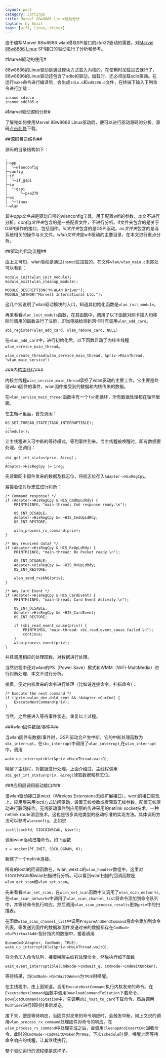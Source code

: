 ```yaml
---
layout: post
category: Jottings
title: Marvel 88w8686 Linux驱动分析
tagline: by Snail
tags: [wifi, linux, driver]
---
```

由于编写Marvel 88w8686 wlan模块SPI接口的*stm32*驱动的需要，对[Marvel 88w8686 Linux](http://pan.baidu.com/s/1dDiSZFb) SPI接口的驱动进行了分析和参考。

<!--more-->

#Marvel驱动的使用#

88w8686的Linux驱动是通过模块方式载入内核的，在使用时加载进去就行了，88w8686的Linux驱动还包含了sdio的驱动，加载时，还必须加载sdio驱动。在运行`make`命令进行编译后，会生成`sdio.o`和`sd8386.o`文件，在终端下输入下列命令进行加载：

	insmod sdio.o
	insmod sd8385.o

#Marvel驱动源码分析#

了解完如何使用Marvel 88w8686 Linux驱动后，便可以进行驱动源码的分析。源码[点击此处](http://pan.baidu.com/s/1dDiSZFb)下载。

##源码目录结构##

源码的目录结构如下：

	.
	├─app
	│  └─wlanconfig
	├─config
	├─if
	│  └─if_gspi
	├─io
	│  └─gspi
	│      └─pxa270
	├─os
	│  └─linux
	└─wlan

其中*app文件夹*是驱动自带的wlanconfig工具，用于配置wifi的参数，本文不进行分析。*config文件夹*包含的是一些配置文件，不进行分析。if文件夹包含的是关于GSPI操作的接口，包括固件。*io文件夹*包含的是GSPI驱动。*os文件夹*包含的是与系统相关的操作与头文件。*wlan文件夹*是wifi驱动的主要目录，在本文进行重点分析。

##驱动的启动流程##

由上文可知，wlan驱动是通过`insmod`进加载的。在文件`wlan/wlan_main.c`末尾处可以看到：

	module_init(wlan_init_module);
	module_exit(wlan_cleanup_module);

	MODULE_DESCRIPTION("M-WLAN Driver");
	MODULE_AUTHOR("Marvell International Ltd.");

这几个宏说明了wlan驱动模块的入口，知道其初始化函数是`wlan_init_module`。

再来看看`wlan_init_module`函数，在其函数中，调用了以下函数对网卡插入和移除时调用的函数进行了注册，即当电脑检测到网卡时有调用`wlan_add_card`。

	sbi_register(wlan_add_card, wlan_remove_card, NULL)

在`wlan_add_card`中，进行初始化后，以下函数启动了内核主线程`wlan_service_main_thread`。

	wlan_create_thread(wlan_service_main_thread, &priv->MainThread, "wlan_main_service")

###内核主线程###

内核主线程`wlan_service_main_thread`承担了wlan驱动的主要工作，它主要是处理wlan固件的事件，wlan固件接受到的数据和内核传来的数据。

在`wlan_service_main_thread`函数中有一个`for`死循环，所有数据处理都在循环里面。

在主循环里面，首先调用：

	OS_SET_THREAD_STATE(TASK_INTERRUPTIBLE);
	...
	schedule();

让主线程进入可中断的等待模式，等到事件到来。当主线程被唤醒时，即有数据要处理，便调用：

	sbi_get_int_status(priv, &ireg)；
	...
	Adapter->HisRegCpy |= ireg;

先读取网卡固件发来的数据及标志位，将标志位存入`Adapter->HisRegCpy`。

紧接着便对标志位进行判断：

	/* Command response? */
	if (Adapter->HisRegCpy & HIS_CmdUpLdRdy) {
		PRINTM(INFO, "main-thread: Cmd response ready.\n");

		OS_INT_DISABLE;
		Adapter->HisRegCpy &= ~HIS_CmdUpLdRdy;
		OS_INT_RESTORE;

		wlan_process_rx_command(priv);
	}

	/* Any received data? */
	if (Adapter->HisRegCpy & HIS_RxUpLdRdy) {
		PRINTM(INFO, "main-thread: Rx Packet ready.\n");
		
		OS_INT_DISABLE;
		Adapter->HisRegCpy &= ~HIS_RxUpLdRdy;
		OS_INT_RESTORE;

		wlan_send_rxskbQ(priv);
	}

	/* Any Card Event */
	if (Adapter->HisRegCpy & HIS_CardEvent) {
		PRINTM(INFO, "main-thread: Card Event Activity.\n");

		OS_INT_DISABLE;
		Adapter->HisRegCpy &= ~HIS_CardEvent;
		OS_INT_RESTORE;

		if (sbi_read_event_cause(priv)) {
			PRINTM(MSG, "main-thread: sbi_read_event_cause failed.\n");
			continue;
		}
		wlan_process_event(priv);
	}

并且调用相应的处理函数，对数据进行处理。

当然进程中还对wlan的PS（Power Save）模式和WMM（WiFi-MultiMedia）进行判断处理，本文不进行分析。

接着，便对内核发来的命令进行处理（比如说连接命令，扫描命令）：

	/* Execute the next command */
	if (!priv->wlan_dev.dnld_sent && !Adapter->CurCmd) {
		ExecuteNextCommand(priv);
	}

当然，之后便进入等待事件状态，重复以上过程。

###wlan固件数据/事件###

当wlan固件有数据/事件时，GSPI驱动会产生中断，它的中断处理函数为`sbi_interrupt`，在`sbi_interrupt`中调用了`wlan_interrupt`,在`wlan_interrupt`中，调用

	wake_up_interruptible(&priv->MainThread.waitQ);

唤醒了主线程，对数据进行处理。上面介绍过，主线程调用`sbi_get_int_status(priv, &ireg)`读取数据和标志位。

###应用层调用驱动接口###

该wlan驱动接口是wext（Wireless Extensions无线扩展接口）。wext的接口实现上，应用层采用ioctl方式访问驱动，设置无线参数或者获取无线参数，配置无线驱动进行联网操作。无线驱动事件到应用层的传递采用的netlink socket技术，一种netlink route消息技术。这也是很多其他类型的驱动标准的实现方法。具体调用方法可以参考`wlanconfig`，比如说

	ioctl(sockfd, SIOCGIWSCAN, &iwr));

调用wlan驱动扫描命令。如下函数

	s = socket(PF_INET, SOCK_DGRAM, 0);

新建了一个netlink连接。

所有的ioctl的回调函数在，wlan_wext.c的`wlan_handler`数组中，这里对`SIOCGIWSCAN`即wlan扫描进行分析。可以看到wlan扫描的回调函数是`wlan_get_scan`和`wlan_set_scan`。

先来看看`wlan_set_scan`，在`wlan_set_scan`函数中又调用了`wlan_scan_networks`,在`wlan_scan_networks`中调用了`wlan_scan_channel_list`将命令添加到命令队列中，并等待命令执行响应，然后调用`wlan_scan_process_results`更新`priv`中的扫描表。

在函数`wlan_scan_channel_list`中调用`PrepareAndSendCommand`将命令添加到命令列表。等发送到固件的数据和固件发送过来的数据都存在`CmdNode->BufVirtualAddr`指针指向的数据中，接着调用

	QueueCmd(Adapter, CmdNode, TRUE);
	wake_up_interruptible(&priv->MainThread.waitQ);

将命令加入命令队列，接着唤醒主线程处理命令，然后执行如下函数

	wait_event_interruptible(CmdNode->cmdwait_q, CmdNode->CmdWaitQWoken);

等待结果，当`CmdNode->CmdWaitQWoken`为`TRUE`时唤醒。

在主线程中，由上面知道，调用`ExecuteNextCommand`执行内核发来的命令。在`ExecuteNextCommand`函数中调用`DownloadCommandToStation`下载命令，`DownloadCommandToStation`中，先调用`sbi_host_to_card`下载命令，然后调用`ModTimer`进行超时时重新发送。

接下来，便是等待响应，当固件对发来的命令响应时，会触发中断，如上文说的调用`wlan_process_rx_command`处理固件对命令的响应。在`wlan_process_rx_command`中处理完成之后，会调用`CleanupAndInsertCmd`回收命令，此时的`CmdNode->CmdWaitQWoken`为`TRUE`，下次`schedule`时便，唤醒上面等待命令响应的线程，让其继续执行。

整个驱动运行的流程便是这样子。
